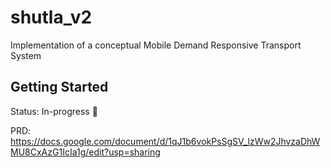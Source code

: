 # shutla_v2

Implementation of a conceptual Mobile Demand Responsive Transport System

## Getting Started
Status: In-progress 🚧

PRD: https://docs.google.com/document/d/1qJ1b6vokPsSgSV_lzWw2JhvzaDhWMU8CxAzG1IcIa1g/edit?usp=sharing

